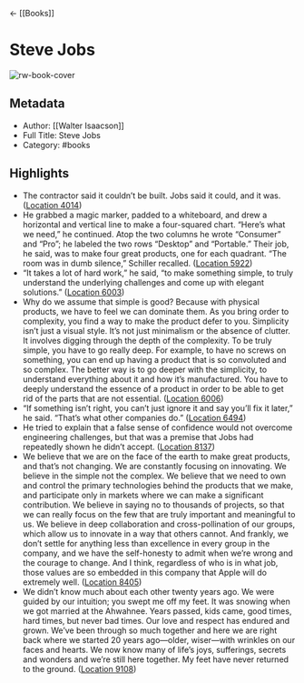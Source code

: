 ← [[Books]]


# Steve Jobs
![rw-book-cover](https://images-na.ssl-images-amazon.com/images/I/418oH6YjpFL._SL200_.jpg)

## Metadata
- Author: [[Walter Isaacson]]
- Full Title: Steve Jobs
- Category: #books

## Highlights
- The contractor said it couldn’t be built. Jobs said it could, and it was. ([Location 4014](https://readwise.io/to_kindle?action=open&asin=B004W2UBYW&location=4014))
- He grabbed a magic marker, padded to a whiteboard, and drew a horizontal and vertical line to make a four-squared chart. “Here’s what we need,” he continued. Atop the two columns he wrote “Consumer” and “Pro”; he labeled the two rows “Desktop” and “Portable.” Their job, he said, was to make four great products, one for each quadrant. “The room was in dumb silence,” Schiller recalled. ([Location 5922](https://readwise.io/to_kindle?action=open&asin=B004W2UBYW&location=5922))
- “It takes a lot of hard work,” he said, “to make something simple, to truly understand the underlying challenges and come up with elegant solutions.” ([Location 6003](https://readwise.io/to_kindle?action=open&asin=B004W2UBYW&location=6003))
- Why do we assume that simple is good? Because with physical products, we have to feel we can dominate them. As you bring order to complexity, you find a way to make the product defer to you. Simplicity isn’t just a visual style. It’s not just minimalism or the absence of clutter. It involves digging through the depth of the complexity. To be truly simple, you have to go really deep. For example, to have no screws on something, you can end up having a product that is so convoluted and so complex. The better way is to go deeper with the simplicity, to understand everything about it and how it’s manufactured. You have to deeply understand the essence of a product in order to be able to get rid of the parts that are not essential. ([Location 6006](https://readwise.io/to_kindle?action=open&asin=B004W2UBYW&location=6006))
- “If something isn’t right, you can’t just ignore it and say you’ll fix it later,” he said. “That’s what other companies do.” ([Location 6494](https://readwise.io/to_kindle?action=open&asin=B004W2UBYW&location=6494))
- He tried to explain that a false sense of confidence would not overcome engineering challenges, but that was a premise that Jobs had repeatedly shown he didn’t accept. ([Location 8137](https://readwise.io/to_kindle?action=open&asin=B004W2UBYW&location=8137))
- We believe that we are on the face of the earth to make great products, and that’s not changing. We are constantly focusing on innovating. We believe in the simple not the complex. We believe that we need to own and control the primary technologies behind the products that we make, and participate only in markets where we can make a significant contribution. We believe in saying no to thousands of projects, so that we can really focus on the few that are truly important and meaningful to us. We believe in deep collaboration and cross-pollination of our groups, which allow us to innovate in a way that others cannot. And frankly, we don’t settle for anything less than excellence in every group in the company, and we have the self-honesty to admit when we’re wrong and the courage to change. And I think, regardless of who is in what job, those values are so embedded in this company that Apple will do extremely well. ([Location 8405](https://readwise.io/to_kindle?action=open&asin=B004W2UBYW&location=8405))
- We didn’t know much about each other twenty years ago. We were guided by our intuition; you swept me off my feet. It was snowing when we got married at the Ahwahnee. Years passed, kids came, good times, hard times, but never bad times. Our love and respect has endured and grown. We’ve been through so much together and here we are right back where we started 20 years ago—older, wiser—with wrinkles on our faces and hearts. We now know many of life’s joys, sufferings, secrets and wonders and we’re still here together. My feet have never returned to the ground. ([Location 9108](https://readwise.io/to_kindle?action=open&asin=B004W2UBYW&location=9108))
